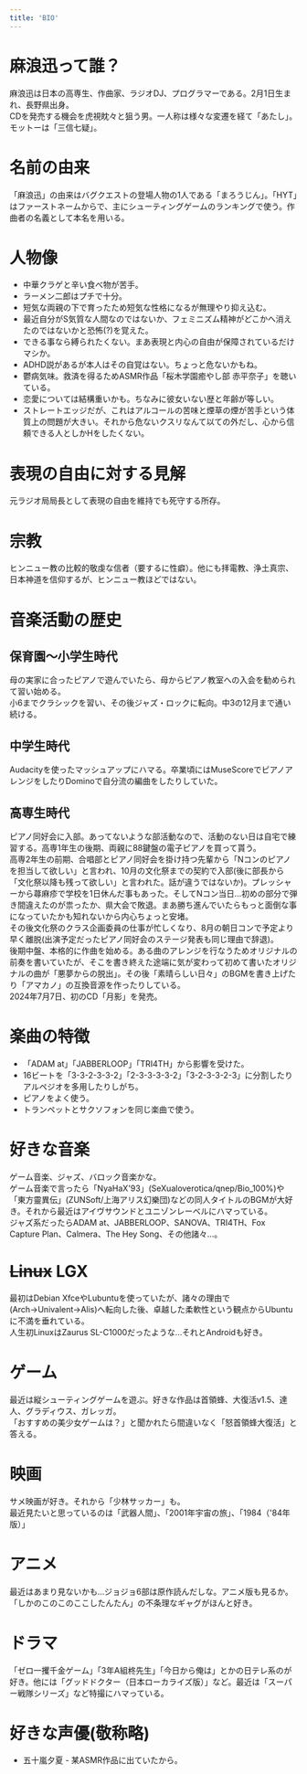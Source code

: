 ```yaml
---
title: 'BIO'
---
```


# 麻浪迅って誰？
麻浪迅は日本の高専生、作曲家、ラジオDJ、プログラマーである。2月1日生まれ、長野県出身。<br>
CDを発売する機会を虎視眈々と狙う男。一人称は様々な変遷を経て「あたし」。モットーは「三信七疑」。

# 名前の由来
「麻浪迅」の由来はバグクエストの登場人物の1人である「まろうじん」。「HYT」はファーストネームからで、主にシューティングゲームのランキングで使う。作曲者の名義として本名を用いる。

# 人物像
- 中華クラゲと辛い食べ物が苦手。
- ラーメン二郎はプチで十分。
- 短気な両親の下で育ったため短気な性格になるが無理やり抑え込む。
- 最近自分がS気質な人間なのではないか、フェミニズム精神がどこかへ消えたのではないかと恐怖(?)を覚えた。
- できる事なら縛られたくない。まあ表現と内心の自由が保障されているだけマシか。
- ADHD説があるが本人はその自覚はない。ちょっと危ないかもね。
- 鬱病気味。救済を得るためASMR作品「桜木学園癒やし部 赤平奈子」を聴いている。
- 恋愛については結構重いかも。ちなみに彼女いない歴と年齢が等しい。
- ストレートエッジだが、これはアルコールの苦味と煙草の煙が苦手という体質上の問題が大きい。それから危ないクスリなんて以ての外だし、心から信頼できる人としかHをしたくない。

# 表現の自由に対する見解
元ラジオ局局長として表現の自由を維持でも死守する所存。

# 宗教
ヒンニュー教の比較的敬虔な信者（要するに性癖）。他にも拝電教、浄土真宗、日本神道を信仰するが、ヒンニュー教ほどではない。

# 音楽活動の歴史
## 保育園～小学生時代
母の実家に合ったピアノで遊んでいたら、母からピアノ教室への入会を勧められて習い始める。<br>
小6までクラシックを習い、その後ジャズ・ロックに転向。中3の12月まで通い続ける。

## 中学生時代
Audacityを使ったマッシュアップにハマる。卒業頃にはMuseScoreでピアノアレンジをしたりDominoで自分流の編曲をしたりしていた。<br>

## 高専生時代
ピアノ同好会に入部。あってないような部活動なので、活動のない日は自宅で練習する。高専1年生の後期、両親に88鍵盤の電子ピアノを買って貰う。<br>
高専2年生の前期、合唱部とピアノ同好会を掛け持つ先輩から「Nコンのピアノを担当して欲しい」と言われ、10月の文化祭までの契約で入部(後に部長から「文化祭以降も残って欲しい」と言われた。話が違うではないか)。プレッシャーから蕁麻疹で学校を1日休んだ事もあった。そしてNコン当日…初めの部分で弾き間違えたのが祟ったか、県大会で敗退。まあ勝ち進んでいたらもっと面倒な事になっていたかも知れないから内心ちょっと安堵。<br>
その後文化祭のクラス企画委員の仕事が忙しくなり、8月の朝日コンで予定より早く離脱(出演予定だったピアノ同好会のステージ発表も同じ理由で辞退)。<br>
後期中盤、本格的に作曲を始める。ある曲のアレンジを行なうためオリジナルの前奏を書いていたが、そこを書き終えた途端に気が変わって初めて書いたオリジナルの曲が「悪夢からの脱出」。その後「素晴らしい日々」のBGMを書き上げたり「アマカノ」の互換音源を作ったりしている。<br>
2024年7月7日、初のCD「月影」を発売。

# 楽曲の特徴
- 「ADAM at」「JABBERLOOP」「TRI4TH」から影響を受けた。
- 16ビートを「3-3-2-3-3-2」「2-3-3-3-3-2」「3-2-3-3-2-3」に分割したりアルペジオを多用したりしがち。
- ピアノをよく使う。
- トランペットとサクソフォンを同じ楽曲で使う。

# 好きな音楽
ゲーム音楽、ジャズ、バロック音楽かな。<br>
ゲーム音楽で言ったら「NyaHaX'93」(SeXualoverotica/qnep/Bio_100%)や「東方靈異伝」(ZUNSoft/上海アリス幻樂団)などの同人タイトルのBGMが大好き。それから最近はアイヴサウンドとユニゾンレーベルにハマっている。<br>
ジャズ系だったらADAM at、JABBERLOOP、SANOVA、TRI4TH、Fox Capture Plan、Calmera、The Hey Song、その他諸々…。

# <s>Linux</s> LGX
最初はDebian XfceやLubuntuを使っていたが、諸々の理由で(Arch→Univalent→Alis)へ転向した後、卓越した柔軟性という観点からUbuntuに不満を垂れている。<br>
人生初LinuxはZaurus SL-C1000だったような…それとAndroidも好き。

# ゲーム
最近は縦シューティングゲームを遊ぶ。好きな作品は首領蜂、大復活v1.5、達人、グラディウス、ガレッガ。<br>
「おすすめの美少女ゲームは？」と聞かれたら間違いなく「怒首領蜂大復活」と答える。

# 映画
サメ映画が好き。それから「少林サッカー」も。<br>
最近見たいと思っているのは「武器人間」、「2001年宇宙の旅」、「1984（'84年版）」

# アニメ
最近はあまり見ないかも…ジョジョ6部は原作読んだしな。アニメ版も見るか。「しかのこのこのここしたんたん」の不条理なギャグがほんと好き。

# ドラマ
「ゼロ一攫千金ゲーム」「3年A組柊先生」「今日から俺は」とかの日テレ系のが好き。他には「グッドドクター（日本ローカライズ版）」など。最近は「スーパー戦隊シリーズ」など特撮にハマっている。

# 好きな声優(敬称略)
- 五十嵐夕夏 - 某ASMR作品に出ていたから。
